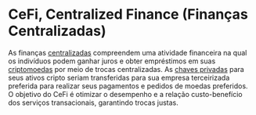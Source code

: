 # CeFi, Centralized Finance (Finanças Centralizadas)

As finanças [centralizadas](Centraliza%C3%A7%C3%A3o.md) compreendem uma atividade financeira na qual os indivíduos podem ganhar juros e obter empréstimos em suas [criptomoedas](Criptomoedas.md) por meio de trocas centralizadas. As [chaves privadas](Chave%20Privada.md) para seus ativos cripto seriam transferidas para sua empresa terceirizada preferida para realizar seus pagamentos e pedidos de moedas preferidos. O objetivo do CeFi é otimizar o desempenho e a relação custo-benefício dos serviços transacionais, garantindo trocas justas.
